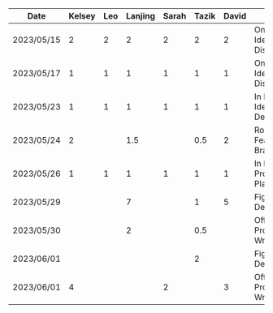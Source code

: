 | Date       | Kelsey | Leo | Lanjing | Sarah | Tazik | David | Task                         |
|------------|--------|-----|---------|-------|-------|-------|------------------------------|
| 2023/05/15 |   2    |  2  |    2    |   2   |   2   |   2   |    Online Idea Discussion    |
| 2023/05/17 |   1    |  1  |    1    |   1   |   1   |   1   |    Online Idea Discussion    |
| 2023/05/23 |   1    |  1  |    1    |   1   |   1   |   1   |    In Person Idea Decision   |
| 2023/05/24 |   2    |     |   1.5   |       |  0.5  |   2   |    Rough Feature Brainstorm  |
| 2023/05/26 |   1    |  1  |    1    |   1   |   1   |   1   | In Person Proposal  Planning |
| 2023/05/29 |        |     |    7    |       |   1   |   5   |       Figma UI Design        |
| 2023/05/30 |        |     |    2    |       |  0.5  |       |   Official Proposal Writing  |
| 2023/06/01 |        |     |         |       |   2   |       |       Figma UI Design        |
| 2023/06/01 |   4    |     |         |   2   |       |   3    |   Official Proposal Writing  |
